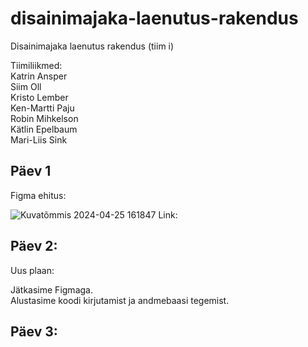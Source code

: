 # disainimajaka-laenutus-rakendus
Disainimajaka laenutus rakendus (tiim i)


Tiimiliikmed:  
Katrin Ansper  
Siim Oll  
Kristo Lember  
Ken-Martti Paju  
Robin Mihkelson  
Kätlin Epelbaum  
Mari-Liis Sink  

## Päev 1  
Figma ehitus: 

![Kuvatõmmis 2024-04-25 161847](https://github.com/mariliis01/disainimajaka-laenutus-rakendus/assets/145542776/20e20da9-a175-41eb-845d-223a90a6926c)
Link:

## Päev 2:
Uus plaan: 

Jätkasime Figmaga.  
Alustasime koodi kirjutamist ja andmebaasi tegemist.

## Päev 3:

